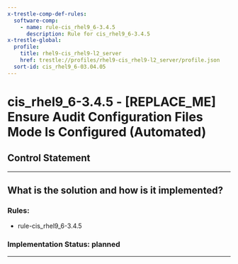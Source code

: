 ```yaml
---
x-trestle-comp-def-rules:
  software-comp:
    - name: rule-cis_rhel9_6-3.4.5
      description: Rule for cis_rhel9_6-3.4.5
x-trestle-global:
  profile:
    title: rhel9-cis_rhel9-l2_server
    href: trestle://profiles/rhel9-cis_rhel9-l2_server/profile.json
  sort-id: cis_rhel9_6-03.04.05
---
```


# cis_rhel9_6-3.4.5 - \[REPLACE_ME\] Ensure Audit Configuration Files Mode Is Configured (Automated)

## Control Statement

______________________________________________________________________

## What is the solution and how is it implemented?

<!-- For implementation status enter one of: implemented, partial, planned, alternative, not-applicable -->

<!-- Note that the list of rules under ### Rules: is read-only and changes will not be captured after assembly to JSON -->

<!-- Add control implementation description here for control: cis_rhel9_6-3.4.5 -->

### Rules:

  - rule-cis_rhel9_6-3.4.5

### Implementation Status: planned

______________________________________________________________________

